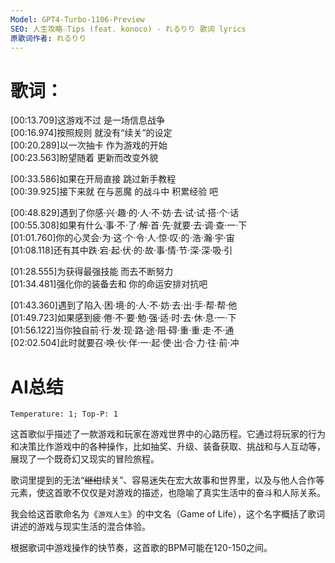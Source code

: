 ```yaml
---
Model: GPT4-Turbo-1106-Preview
SEO: 人生攻略☆Tips (feat. konoco) - れるりり 歌词 lyrics
原歌词作者: れるりり
---
```


歌词：
======
  
[00:13.709]这游戏不过 是一场信息战争  
[00:16.974]按照规则 就没有“续关”的设定  
[00:20.289]以一次抽卡 作为游戏的开始  
[00:23.563]盼望随着 更新而改变外貌  

[00:33.586]如果在开局直接 跳过新手教程  
[00:39.925]接下来就 在与恶魔 的战斗中 积累经验 吧  

[00:48.829]遇到了你感·兴·趣·的·人·不·妨·去·试·试·搭·个·话  
[00:55.308]如果有什么·事·不·了·解·首·先·就要·去·调·查·一·下  
[01:01.760]你的心灵会·为·这·个·令·人·惊·叹·的·浩·瀚·宇·宙  
[01:08.118]还有其中跌·宕·起·伏·的·故·事·情·节·深·深·吸·引  

[01:28.555]为获得最强技能 而去不断努力  
[01:34.481]强化你的装备去和 你的命运安排对抗吧  

[01:43.360]遇到了陷入·困·境·的·人·不·妨·去·出·手·帮·帮·他  
[01:49.723]如果感到疲·倦·不·要·勉·强·适·时·去·休·息·一·下  
[01:56.122]当你独自前·行·发·现·路·途·阻·碍·重·重·走·不·通  
[02:02.504]此时就要召·唤·伙·伴·一·起·使·出·合·力·往·前·冲

AI总结
======
`Temperature: 1; Top-P: 1`

这首歌似乎描述了一款游戏和玩家在游戏世界中的心路历程。它通过将玩家的行为和决策比作游戏中的各种操作，比如抽奖、升级、装备获取、挑战和与人互动等，展现了一个既奇幻又现实的冒险旅程。

歌词里提到的无法“~~继绀~~续关”、容易迷失在宏大故事和世界里，以及与他人合作等元素，使这首歌不仅仅是对游戏的描述，也隐喻了真实生活中的奋斗和人际关系。

我会给这首歌命名为《`游戏人生`》的中文名（Game of Life），这个名字概括了歌词讲述的游戏与现实生活的混合体验。

根据歌词中游戏操作的快节奏，这首歌的BPM可能在120-150之间。
